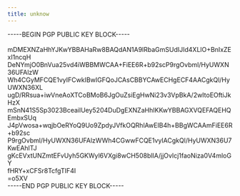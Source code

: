 ```yaml
---
title: unknow
---
```


<style>
    header, nav, footer{
        display: none;
    }
    p {
        overflow: auto;
    }
</style>

-----BEGIN PGP PUBLIC KEY BLOCK-----<br>
<br>
mDMEXNZaHhYJKwYBBAHaRw8BAQdAN1A9lRbaGmSUdIJId4XLlO+BnIxZExI1ncqH<br>
DeNYmjO0BnVua25vd4iWBBMWCAA+FiEE6R+b92scP9rgOvbml/HyUWXN36UFAlzW<br>
Wh4CGyMFCQE1vyIFCwkIBwIGFQoJCAsCBBYCAwECHgECF4AACgkQl/HyUWXN36XL<br>
ugD/RRsua+iwVneAoXTCoBMoB6JgOuZsiEgHwNi23v3VpBkA/2wItoEOftiJkHzX<br>
mSnN41S5Sp3023BceailUey5204DuDgEXNZaHhIKKwYBBAGXVQEFAQEHQEmbxSUq<br>
J4pVwosa+wqjbOeRYoQ9Uo9ZpdyJVfkOQRhlAwEIB4h+BBgWCAAmFiEE6R+b92sc<br>
P9rgOvbml/HyUWXN36UFAlzWWh4CGwwFCQE1vyIACgkQl/HyUWXN36U7KwEAhITJ<br>
gKcEVxtUNZmtEFvUyh5GKWyl6VXgi8wCH508blIA/jjOvlcj1faoNiza0V4mloGY<br>
fHRY+xCFSr8TcfgTIF4I<br>
=o5XV<br>
-----END PGP PUBLIC KEY BLOCK-----<br>
